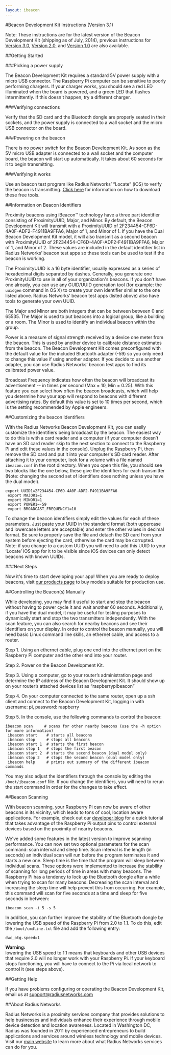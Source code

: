 ```yaml
---
layout: ibeacon
---
```


#Beacon Development Kit Instructions (Version 3.1)

Note: These instructions are for the latest version of the Beacon Development Kit (shipping as of July, 2014), previous instructions for [Version 3.0](http://developer.radiusnetworks.com/ibeacon/ibeacon-development-kit-instructions-version3.html), [Version 2.0](http://developer.radiusnetworks.com/ibeacon/ibeacon-development-kit-instructions-version2.html), and [Version 1.0](http://developer.radiusnetworks.com/ibeacon/ibeacon-development-kit-instructions-version1.html) are also available.

##Getting Started

###Picking a power supply

The Beacon Development Kit requires a standard 5V power supply with a micro USB connector. The Raspberry Pi computer
can be sensitive to poorly performing chargers. If your charger works, you should see a red LED illuminated when the
board is powered, and a green LED that flashes intermittently. If this doesn't happen, try a different charger.

###Verifying connections

Verify that the SD card and the Bluetooth dongle are properly seated in their sockets, and the power supply is connected
to a wall socket and the micro USB connector on the board.

###Powering on the beacon

There is no power switch for the Beacon Development Kit. As soon as the 5V micro USB adapter is connected to a wall
socket and the computer board, the beacon will start up automatically. It takes about 60 seconds for it to begin
transmitting.

###Verifying it works

Use an beacon test program like Radius Networks’ “Locate” (iOS) to verify the
beacon is transmitting. [Click here](http://store.radiusnetworks.com/collections/all) for information on how to download these free tools. 

##Information on Beacon Identifiers

Proximity beacons using iBeacon™ technology have a three part identifier consisting of ProximityUUID, Major, and Minor. By default, the Beacon Development Kit will transmit with a ProximityUUID of 2F234454-CF6D-4A0F-ADF2-F4911BA9FFA6, Major of 1, and Minor of 1.  If you have
the Dual Beacon Development Kit model, it will also transmit as a second beacon with 
ProximityUUID of 2F234454-CF6D-4A0F-ADF2-F4911BA9FFA6, Major of 1, and Minor of 2.  These values are included in the 
default identifier list in Radius Networks’ beacon test apps so these tools can be used to test 
if the beacon is working.

The ProximityUUID is a 16 byte identifier, usually expressed as a series of hexadecimal digits separated by dashes. 
Generally, you generate one ProximityUUID to use in all of your organization's beacons. If you don't have one already,
you can use any GUID/UUID generation tool (for example: the `uuidgen` command in OS X) to create your own identifier
similar to the one listed above.  Radius Networks’ beacon test apps (listed above) also have tools to generate your own
UUID.

The Major and Minor are both integers that can be between between 0 and 65535. The Major is used to put beacons into a
logical group, like a building or a room. The Minor is used to identify an individual beacon within the group.

Power is a measure of signal strength received by a device one meter from the beacon.  This is used by another device
to calibrate distance estimates from the beacon.  The Beacon Development Kit comes preconfigured with the default 
value for the included Bluetooth adapter (-59) so you only need to change this value if using another adapter.  If you
decide to use another adapter, you can use Radius Networks’ beacon test apps to find its calibrated power value.

Broadcast Frequency indicates how often the beacon will broadcast its advertisement -- in times per second 
(Max = 10, Min = 0.25).  With this feature you can select how often the beacon broadcasts, which will help you 
determine how your app will respond to beacons with different advertising rates.  By default this value is set to 10 
times per second, which is the setting recommended by Apple engineers.

##Customizing the beacon Identifiers

With the Radius Networks Beacon Development Kit, you can easily customize the identifiers being broadcast by the 
beacon.  The easiest way to do this is with a card reader and a computer (if your computer doesn’t have an SD card 
reader skip to the next section to connect to the Raspberry Pi and edit these values in the console). Unplug the 
Raspberry Pi, then remove the SD card and put it into your computer's SD card reader. After attaching it to your computer, 
look for a volume with a file named `ibeacon.conf` in the root directory. When you open this file, you should see two 
blocks like the one below, these give the identifiers for each transmitter (Note: changing the second set of identifiers
does nothing unless you have the dual model).

```    
export UUID1=2F234454-CF6D-4A0F-ADF2-F4911BA9FFA6
 export MAJOR1=1
 export MINOR1=1
 export POWER1=-59
 export BROADCAST_FREQUENCY1=10
```

To change the beacon identifiers simply edit the values for each of these parameters.  Just paste your UUID in the standard
format (both uppercase and lowercase letters are acceptable) and enter the other values in decimal format.  Be sure to 
properly save the file and detach the SD card from your system before ejecting the card, otherwise the card may be 
corrupted.  Note: if you change to a custom UUID you will need to add this UUID to your ‘Locate’ iOS app 
for it to be visible since iOS devices can only detect beacons with known UUIDs.

###Next Steps

Now it's time to start developing your app! When you are ready to deploy beacons, visit [our products page](http://store.radiusnetworks.com/collections/all) to buy models suitable for production use.

##Controlling the Beacon(s) Manually

While developing, you may find it useful to start and stop the beacon without having to power cycle it and wait another
60 seconds.  Additionally, if you have the dual model, it may be useful for testing purposes to dynamically start and 
stop the two transmitters independently.  With the scan feature, you can also search for nearby beacons and see their identifiers on your display.  In order to control the beacon manually, you will need basic Linux command 
line skills, an ethernet cable, and access to a router.

Step 1. Using an ethernet cable, plug one end into the ethernet port on the Raspberry Pi computer and the other end 
into your router.

Step 2. Power on the Beacon Development Kit.

Step 3. Using a computer, go to your router’s administration page and determine the IP address of the Beacon 
Development Kit.  It should show up on your router’s attached devices list as “raspberrypibeacon”

Step 4. On your computer connected to the same router, open up a ssh client and connect to the Beacon Development
Kit, logging in with username: pi, password: raspberry

Step 5. In the console, use the following commands to control the beacon:

```
ibeacon scan     # scans for other nearby beacons (use the -h option for more information)
 ibeacon start    # starts all beacons
 ibeacon stop     # stops all beacons
 ibeacon start 1  # starts the first beacon
 ibeacon stop 1   # stops the first beacon
 ibeacon start 2  # starts the second beacon (dual model only)
 ibeacon stop 2   # stops the second beacon (dual model only)
 ibeacon help     # prints out summary of the different ibeacon commands
```

You may also adjust the identifiers through the console by editing the `/boot/ibeacon.conf` file.  If you change the 
identifiers, you will need to rerun the start command in order for the changes to take effect. 

##Beacon Scanning

With beacon scanning, your Raspberry Pi can now be aware of other beacons in its vicinity, which leads to tons of cool, location aware applications.  For example, check out our [developer blog](http://developer.radiusnetworks.com/2014/04/27/how-to-make-a-raspberry-pi-turn-on-a-lamp-with-an-ibeacon.html) for a quick tutorial that takes advantage of the Raspberry Pi output pins to control external devices based on the proximity of nearby beacons.

We've added some features in the latest version to improve scanning performance.  You can now set two optional parameters for the scan command: scan interval and sleep time.  Scan interval is the length (in seconds) an individual scan will run before the program terminates it and starts a new one. Sleep time is the time that the program will sleep between individual scans. These options were implemented to increase the stability of scanning for long periods of time in areas with many beacons.  The Raspberry Pi has a tendency to lock up the Bluetooth dongle  after a while when trying to scan for many beacons.  Decreasing the scan interval and increasing the sleep time will help prevent this from occurring.  For example, this command will scan for five seconds at a time and sleep for five seconds in between:

```
ibeacon scan -i 5 -s 5
```

In addition, you can further improve the stability of the Bluetooth dongle by lowering the USB speed of the Raspberry Pi from 2.0 to 1.1.  To do this, edit the `/boot/cmdline.txt` file and add the following entry:

```
dwc_otg.speed=1
```

<div style="font-weight: bold;">Warning:</div> lowering the USB speed to 1.1 means that keyboards and other USB devices that require 2.0 will no longer work with your Raspberry Pi.  If your keyboard stops functioning, you will have to connect to the Pi via local network to control it (see steps above).


##Getting Help 

If you have problems configuring or operating the Beacon Development Kit, email us at support@radiusnetworks.com

##About Radius Networks

Radius Networks is a proximity services company that provides solutions to help businesses and individuals enhance 
their experience through mobile device detection and location awareness. Located in Washington DC, Radius was founded 
in 2011 by experienced entrepreneurs to build applications and services around wireless technology and mobile devices. 
Visit our [main website](http://www.radiusnetworks.com) to learn more about what Radius Networks services can do for you.


